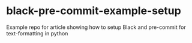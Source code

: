 # black-pre-commit-example-setup
Example repo for article showing how to setup Black and pre-commit for text-formatting in python
